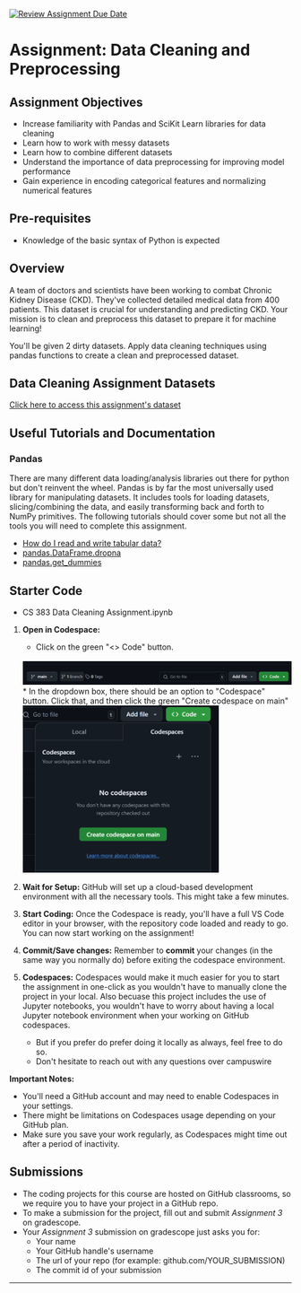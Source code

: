 [![Review Assignment Due Date](https://classroom.github.com/assets/deadline-readme-button-22041afd0340ce965d47ae6ef1cefeee28c7c493a6346c4f15d667ab976d596c.svg)](https://classroom.github.com/a/7KvWD7jR)
# Assignment: Data Cleaning and Preprocessing

## Assignment Objectives

* Increase familiarity with Pandas and SciKit Learn libraries for data cleaning
* Learn how to work with messy datasets
* Learn how to combine different datasets
* Understand the importance of data preprocessing for improving model performance
* Gain experience in encoding categorical features and normalizing numerical features

## Pre-requisites

* Knowledge of the basic syntax of Python is expected


## Overview

A team of doctors and scientists have been working to combat Chronic Kidney Disease (CKD). They've collected detailed medical data from 400 patients. This dataset is crucial for understanding and predicting CKD. Your mission is to clean and preprocess this dataset to prepare it for machine learning!

You'll be given 2 dirty datasets. Apply data cleaning techniques using pandas functions to create a clean and preprocessed dataset.

## Data Cleaning Assignment Datasets

[Click here to access this assignment's dataset](https://drive.google.com/drive/folders/14jAZoXUBXtnj81uQZwjGeyxSAULnbweN?usp=share_link)


## Useful Tutorials and Documentation

### Pandas

There are many different data loading/analysis libraries out there for python but don't reinvent the wheel. Pandas is by far the most universally used library for manipulating datasets. It includes tools for loading datasets, slicing/combining the data, and easily transforming back and forth to NumPy primitives. The following tutorials should cover some but not all the tools you will need to complete this assignment.

* [How do I read and write tabular data?](https://pandas.pydata.org/docs/getting_started/intro_tutorials/02_read_write.html)
* [pandas.DataFrame.dropna](https://pandas.pydata.org/docs/reference/api/pandas.DataFrame.dropna.html)
* [pandas.get_dummies](https://pandas.pydata.org/docs/reference/api/pandas.get_dummies.html)


## Starter Code

* CS 383 Data Cleaning Assignment.ipynb


1. **Open in Codespace:** 
    * Click on the green "<> Code" button.
    <br>
    <img src="image.png" alt="green_code_button">
    <br>
    * In the dropdown box, there should be an option to "Codespace" button. Click that, and then click the green "Create codespace on main"
    <br>
    <img src="image-1.png" alt="dropdown_box" width="350">
    <br>

2. **Wait for Setup:** GitHub will set up a cloud-based development environment with all the necessary tools. This might take a few minutes.
3. **Start Coding:** Once the Codespace is ready, you'll have a full VS Code editor in your browser, with the repository code loaded and ready to go. You can now start working on the assignment!
4. **Commit/Save changes:** Remember to **commit** your changes (in the same way you normally do) before exiting the codespace environment. 
5. **Codespaces:** Codespaces would make it much easier for you to start the assignment in one-click as you wouldn't have to manually clone the project in your local. Also becuase this project includes the use of Jupyter notebooks, you wouldn't have to worry about having a local Jupyter notebook environment when your working on GitHub codespaces.
    - But if you prefer do prefer doing it locally as always, feel free to do so. 
    - Don't hesitate to reach out with any questions over campuswire


**Important Notes:**

* You'll need a GitHub account and may need to enable Codespaces in your settings.
* There might be limitations on Codespaces usage depending on your GitHub plan.
* Make sure you save your work regularly, as Codespaces might time out after a period of inactivity.

## Submissions

- The coding projects for this course are hosted on GitHub classrooms, so we require you to have your project in a GitHub repo.
- To make a submission for the project, fill out and submit *Assignment 3* on gradescope. 
- Your *Assignment 3* submission on gradescope just asks you for: 
    - Your name
    - Your GitHub handle's username
    - The url of your repo (for example: github.com/YOUR_SUBMISSION)
    - The commit id of your submission


---
